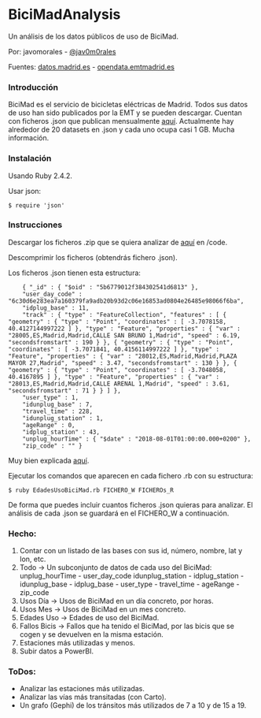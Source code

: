 # BiciMadAnalysis

Un análisis de los datos públicos de uso de BiciMad.

Por: javomorales - [@jav0m0rales][1]

Fuentes:
[datos.madrid.es][2] - [opendata.emtmadrid.es][3]

### Introducción

BiciMad es el servicio de bicicletas eléctricas de Madrid. Todos sus datos de uso han sido publicados por la EMT y se pueden descargar. Cuentan con ficheros .json que publican mensualmente [aquí][4]. Actualmente hay alrededor de 20 datasets en .json y cada uno ocupa casi 1 GB. Mucha información.

### Instalación

Usando Ruby 2.4.2.

Usar json:

    $ require 'json'

### Instrucciones

Descargar los ficheros .zip que se quiera analizar de [aquí][4] en /code.

Descomprimir los ficheros (obtendrás fichero .json).

Los ficheros .json tienen esta estructura:

        { "_id" : { "$oid" : "5b6779012f384302541d6813" }, 
        "user_day_code" : "6c30d6e283ea7a160379fa9adb20b93d2c06e16853ad0804e26485e98066f6ba", 
        "idplug_base" : 11, 
        "track" : { "type" : "FeatureCollection", "features" : [ { "geometry" : { "type" : "Point", "coordinates" : [ -3.7078158, 40.4127144997222 ] }, "type" : "Feature", "properties" : { "var" : "28005,ES,Madrid,Madrid,CALLE SAN BRUNO 1,Madrid", "speed" : 6.19, "secondsfromstart" : 190 } }, { "geometry" : { "type" : "Point", "coordinates" : [ -3.7071841, 40.4156114997222 ] }, "type" : "Feature", "properties" : { "var" : "28012,ES,Madrid,Madrid,PLAZA MAYOR 27,Madrid", "speed" : 3.47, "secondsfromstart" : 130 } }, { "geometry" : { "type" : "Point", "coordinates" : [ -3.7048058, 40.4167895 ] }, "type" : "Feature", "properties" : { "var" : "28013,ES,Madrid,Madrid,CALLE ARENAL 1,Madrid", "speed" : 3.61, "secondsfromstart" : 71 } } ] }, 
        "user_type" : 1, 
        "idunplug_base" : 7, 
        "travel_time" : 228, 
        "idunplug_station" : 1, 
        "ageRange" : 0, 
        "idplug_station" : 43, 
        "unplug_hourTime" : { "$date" : "2018-08-01T01:00:00.000+0200" }, 
        "zip_code" : "" }

Muy bien explicada [aquí][5].

Ejecutar los comandos que aparecen en cada fichero .rb con su estructura:

    $ ruby EdadesUsoBiciMad.rb FICHERO_W FICHEROs_R

De forma que puedes incluir cuantos ficheros .json quieras para analizar. El análisis de cada .json se guardará en el FICHERO_W a continuación.

### Hecho:
1. Contar con un listado de las bases con sus id, número, nombre, lat y lon, etc.
2. Todo -> Un subconjunto de datos de cada uso del BiciMad: unplug_hourTime - user_day_code idunplug_station - idplug_station - idunplug_base - idplug_base - user_type - travel_time - ageRange - zip_code
3. Usos Día -> Usos de BiciMad en un día concreto, por horas.
4. Usos Mes -> Usos de BiciMad en un mes concreto.
5. Edades Uso -> Edades de uso del BiciMad.
6. Fallos Bicis -> Fallos que ha tenido el BiciMad, por las bicis que se cogen y se devuelven en la misma estación.
7. Estaciones más utilizadas y menos.
8. Subir datos a PowerBI.

### ToDos:
- Analizar las estaciones más utilizadas.
- Analizar las vías más transitadas (con Carto).
- Un grafo (Gephi) de los tránsitos más utilizados de 7 a 10 y de 15 a 19.

[1]: https://twitter.com/jav0m0rales
[2]: https://datos.madrid.es/sites/v/index.jsp?vgnextoid=374512b9ace9f310VgnVCM100000171f5a0aRCRD&buscar=true&Texto=bicimad&Sector=&Formato=&Periodicidad=&orderByCombo=CONTENT_INSTANCE_NAME_DECODE
[3]: https://opendata.emtmadrid.es/
[4]: https://opendata.emtmadrid.es/Datos-estaticos/Datos-generales-(1)
[5]: https://opendata.emtmadrid.es/Documentos/Servicios-y-estructuras-Bicimad-V1-1.aspx
